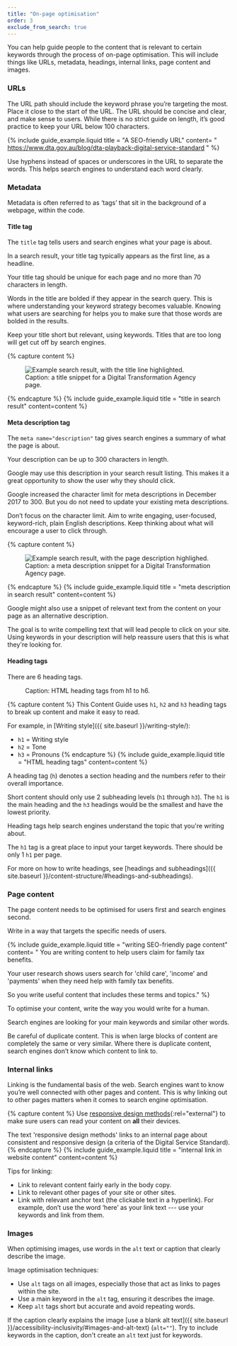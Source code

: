 ```yaml
---
title: "On-page optimisation"
order: 3
exclude_from_search: true
---
```


You can help guide people to the content that is relevant to certain keywords through the process of on-page optimisation. This will include things like URLs, metadata, headings, internal links, page content and images.

### URLs

The URL path should include the keyword phrase you’re targeting the most. Place it close to the start of the URL. The URL should be concise and clear, and make sense to users. While there is no strict guide on length, it’s good practice to keep your URL below 100 characters.

{% include guide_example.liquid
  title = "A SEO-friendly URL"
  content= "
https://www.dta.gov.au/blog/dta-playback-digital-service-standard
"
%}

Use hyphens instead of spaces or underscores in the URL to separate the words. This helps search engines to understand each word clearly.

### Metadata

Metadata is often referred to as ‘tags’ that sit in the background of a webpage, within the code.

#### Title tag

The `title` tag tells users and search engines what your page is about.

In a search result, your title tag typically appears as the first line, as a headline.

Your title tag should be unique for each page and no more than 70 characters in length.

Words in the title are bolded if they appear in the search query. This is where understanding your keyword strategy becomes valuable. Knowing what users are searching for helps you to make sure that those words are bolded in the results.

Keep your title short but relevant, using keywords. Titles that are too long will get cut off by search engines.

{% capture content %}
<figure>
  <img src='{% asset_path "seo-metatitle.png" %}' alt="Example search result, with the title line highlighted." />
  <figcaption>Caption: a title snippet for a Digital Transformation Agency page.</figcaption>
</figure>
{% endcapture %}
{% include guide_example.liquid
  title = "title in search result"
  content=content
%}

#### Meta description tag

The `meta name="description"`
tag gives search engines a summary of what the page is about.

Your description can be up to 300 characters in length.

Google may use this description in your search result listing. This makes it a great opportunity to show the user why they should click.

Google increased the character limit for meta descriptions in December 2017 to 300. But you do not need to update your existing meta descriptions.

Don’t focus on the character limit. Aim to write engaging, user-focused, keyword-rich, plain English descriptions. Keep thinking about what will encourage a user to click through.

{% capture content %}
<figure>
  <img src='{% asset_path "seo-metadescription.png" %}' alt="Example search result, with the page description highlighed." />
  <figcaption>Caption: a meta description snippet for a Digital Transformation Agency page.</figcaption>
</figure>
{% endcapture %}
{% include guide_example.liquid
  title = "meta description in search result"
  content=content
%}

Google might also use a snippet of relevant text from the content on your page as an alternative description.

The goal is to write compelling text that will lead people to click on your site. Using keywords in your description will help reassure users that this is what they're looking for.

#### Heading tags

There are 6 heading tags.

<figure>
  <img src='{% asset_path "seo-headings.png" %}' alt='' />
  <figcaption>Caption: HTML heading tags from h1 to h6.</figcaption>
</figure>

{% capture content %}
This Content Guide uses `h1`, `h2` and `h3` heading tags to break up content and make it easy to read.

For example, in [Writing style]({{ site.baseurl }}/writing-style/):
- `h1` = Writing style
- `h2` = Tone
- `h3` = Pronouns
{% endcapture %}
{% include guide_example.liquid
  title = "HTML heading tags"
  content=content
%}

A heading tag (`h`) denotes a section heading and the numbers refer to their overall importance.

Short content should only use 2 subheading levels (`h1` through `h3`). The `h1` is the main heading and the `h3` headings would be the smallest and have the lowest priority.

Heading tags help search engines understand the topic that you're writing about.

The `h1` tag is a great place to input your target keywords. There should be only 1 `h1` per page.

For more on how to write headings, see [headings and subheadings]({{ site.baseurl }}/content-structure/#headings-and-subheadings).

### Page content

The page content needs to be optimised for users first and search engines second.

Write in a way that targets the specific needs of users.

{% include guide_example.liquid
  title = "writing SEO-friendly page content"
  content= "
You are writing content to help users claim for family tax benefits.

Your user research shows users search for 'child care', 'income' and 'payments' when they need help with family tax benefits.

So you write useful content that includes these terms and topics."
%}

To optimise your content, write the way you would write for a human.

Search engines are looking for your main keywords and similar other words.

Be careful of duplicate content. This is when large blocks of content are completely the same or very similar. Where there is duplicate content, search engines don’t know which content to link to.

### Internal links

Linking is the fundamental basis of the web. Search engines want to know you’re well connected with other pages and content. This is why linking out to other pages matters when it comes to search engine optimisation.

{% capture content %}
Use [responsive design methods](https://guides.service.gov.au/digital-service-standard/6-consistent-and-responsive/){:rel="external"} to make sure users can read your content on <strong>all</strong> their devices.

The text 'responsive design methods' links to an internal page about consistent and responsive design (a criteria of the Digital Service Standard).
{% endcapture %}
{% include guide_example.liquid
  title = "internal link in website content"
  content=content
%}

Tips for linking:

- Link to relevant content fairly early in the body copy.
- Link to relevant other pages of your site or other sites.
- Link with relevant anchor text (the clickable text in a hyperlink). For example, don’t use the word ‘here’ as your link text --- use your keywords and link from them.

### Images

When optimising images, use words in the `alt` text or caption that clearly describe the image.

Image optimisation techniques:

- Use `alt` tags on all images, especially those that act as links to pages within the site.
- Use a main keyword in the `alt` tag, ensuring it describes the image.
- Keep `alt` tags short but accurate and avoid repeating words.

If the caption clearly explains the image [use a blank alt text]({{ site.baseurl }}/accessibility-inclusivity/#images-and-alt-text) (`alt=""`). Try to include keywords in the caption, don't create an `alt` text just for keywords.

